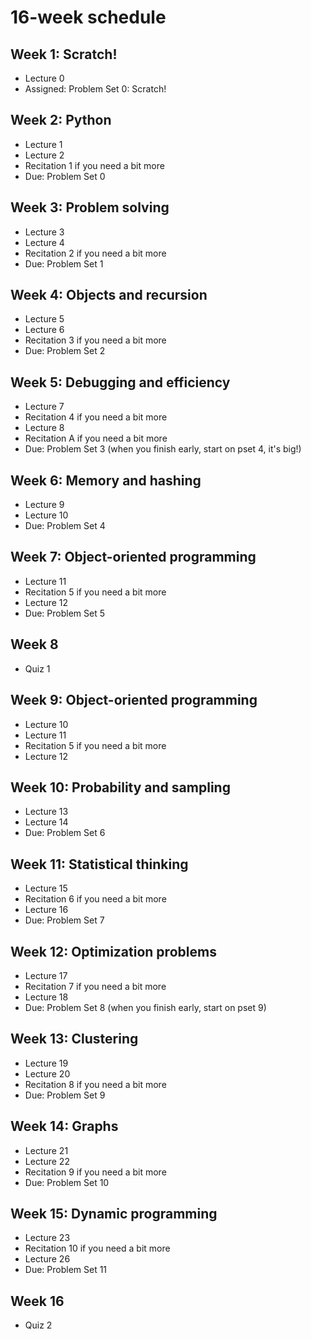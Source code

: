 # 16-week schedule

<div class="col-lg-6">

## Week 1: Scratch!

- Lecture 0
- Assigned: Problem Set 0: Scratch!

## Week 2: Python

- Lecture 1
- Lecture 2
- Recitation 1 if you need a bit more
- Due: Problem Set 0

## Week 3: Problem solving

- Lecture 3
- Lecture 4
- Recitation 2 if you need a bit more
- Due: Problem Set 1

## Week 4: Objects and recursion

- Lecture 5
- Lecture 6
- Recitation 3 if you need a bit more
- Due: Problem Set 2

## Week 5: Debugging and efficiency

- Lecture 7
- Recitation 4 if you need a bit more
- Lecture 8
- Recitation A if you need a bit more
- Due: Problem Set 3 (when you finish early, start on pset 4, it's big!)

## Week 6: Memory and hashing

- Lecture 9
- Lecture 10
- Due: Problem Set 4

## Week 7: Object-oriented programming

- Lecture 11
- Recitation 5 if you need a bit more
- Lecture 12
- Due: Problem Set 5

## Week 8 ##

- Quiz 1

</div>

<div class="col-lg-6">

## Week 9: Object-oriented programming

- Lecture 10
- Lecture 11
- Recitation 5 if you need a bit more
- Lecture 12

## Week 10: Probability and sampling

- Lecture 13
- Lecture 14
- Due: Problem Set 6

## Week 11: Statistical thinking

- Lecture 15
- Recitation 6 if you need a bit more
- Lecture 16
- Due: Problem Set 7

## Week 12: Optimization problems

- Lecture 17
- Recitation 7 if you need a bit more
- Lecture 18
- Due: Problem Set 8 (when you finish early, start on pset 9)

## Week 13: Clustering

- Lecture 19
- Lecture 20
- Recitation 8 if you need a bit more
- Due: Problem Set 9

## Week 14: Graphs

- Lecture 21
- Lecture 22
- Recitation 9 if you need a bit more
- Due: Problem Set 10

## Week 15: Dynamic programming

- Lecture 23
- Recitation 10 if you need a bit more
- Lecture 26
- Due: Problem Set 11

## Week 16 ##

- Quiz 2

</div>
